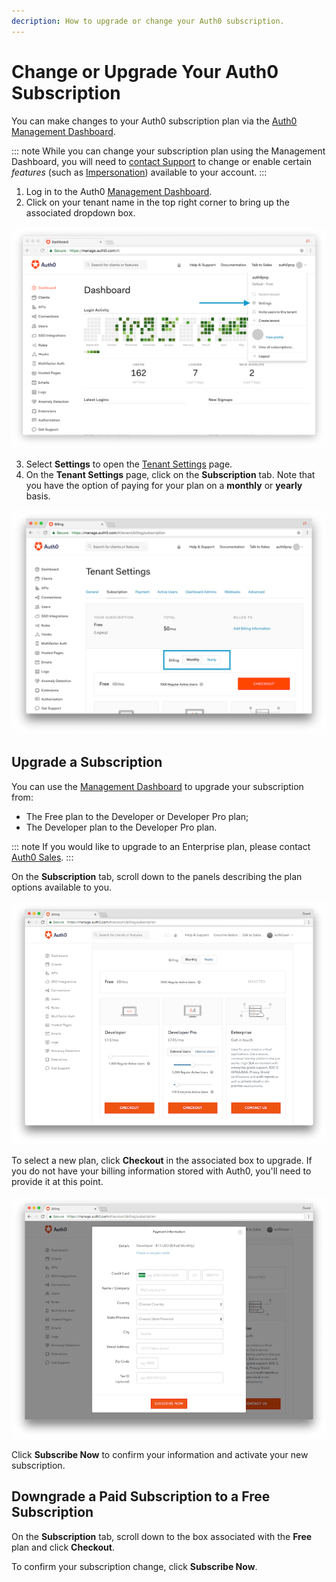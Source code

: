 ```yaml
---
decription: How to upgrade or change your Auth0 subscription.
---
```

# Change or Upgrade Your Auth0 Subscription

You can make changes to your Auth0 subscription plan via the [Auth0 Management Dashboard](${manage_url}).

::: note
While you can change your subscription plan using the Management Dashboard, you will need to [contact Support](https://support.auth0.com/) to change or enable certain *features* (such as [Impersonation](/user-profile/user-impersonation)) available to your account.
:::

1. Log in to the Auth0 [Management Dashboard](${manage_url}).
2. Click on your tenant name in the top right corner to bring up the associated dropdown box.

  ![](/media/articles/support/subscriptions/account-dropdown.png)

3.  Select **Settings** to open the [Tenant Settings](${manage_url}/#/tenant/) page.
4. On the **Tenant Settings** page, click on the **Subscription** tab. Note that you have the option of paying for your plan on a **monthly** or **yearly** basis.

  ![](/media/articles/support/subscriptions/subscription.png)

## Upgrade a Subscription

You can use the [Management Dashboard](${manage_url}) to upgrade your subscription from:

* The Free plan to the Developer or Developer Pro plan;
* The Developer plan to the Developer Pro plan.

::: note
If you would like to upgrade to an Enterprise plan, please contact [Auth0 Sales](https://auth0.com/?contact=true).
:::

On the **Subscription** tab, scroll down to the panels describing the plan options available to you.

  ![](/media/articles/support/subscriptions/upgrades.png)

To select a new plan, click **Checkout** in the associated box to upgrade. If you do not have your billing information stored with Auth0, you'll need to provide it at this point.

  ![](/media/articles/support/subscriptions/billing.png)

Click **Subscribe Now** to confirm your information and activate your new subscription.

## Downgrade a Paid Subscription to a Free Subscription

On the **Subscription** tab, scroll down to the box associated with the **Free** plan and click **Checkout**.

To confirm your subscription change, click **Subscribe Now**.
